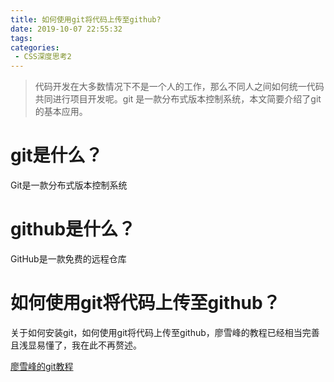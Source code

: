 ```yaml
---
title: 如何使用git将代码上传至github?
date: 2019-10-07 22:55:32
tags:
categories:
 - CSS深度思考2
---
```

>代码开发在大多数情况下不是一个人的工作，那么不同人之间如何统一代码共同进行项目开发呢。git 是一款分布式版本控制系统，本文简要介绍了git的基本应用。
<!-- more -->

# git是什么？

Git是一款分布式版本控制系统 

# github是什么？

GitHub是一款免费的远程仓库 

# 如何使用git将代码上传至github？

关于如何安装git，如何使用git将代码上传至github，廖雪峰的教程已经相当完善且浅显易懂了，我在此不再赘述。

[廖雪峰的git教程](https://www.liaoxuefeng.com/wiki/896043488029600/896067008724000 )

